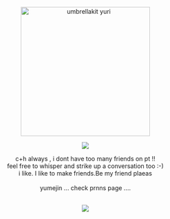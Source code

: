 

<p align="center">
    <img width="300" src="https://file.garden/ZlS7CzBYblwbIgQe/umbrellakit.png" alt="umbrellakit yuri">
<p align="center">
  <a href="https://github.com/kittinan/spotify-github-profile">
    <img src="https://spotify-github-profile.kittinanx.com/api/view?uid=31zl7hw22zhokhjpvxc7qmj65dhy&cover_image=true&theme=novatorem&show_offline=false&background_color=121212&interchange=false&bar_color=804eb1&bar_color_cover=false">
  </a>
</p>
        <p align="center">c+h always , i dont have too many friends on pt !!<br>feel free to whisper and strike up a conversation too :-)<br> i like. I like to make friends.Be my friend plaeas<br><br>yumejin ... check prnns page ....
<br><br>
<p align=center> <img src=https://komarev.com/ghpvc/?username=villicrow&color=8F5689&style=flat-square&label=❄>
